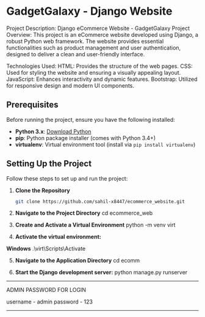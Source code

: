 # GadgetGalaxy - Django Website

Project Description: Django eCommerce Website - GadgetGalaxy
Project Overview:
This project is an eCommerce website developed using Django, a robust Python web framework. The website provides essential functionalities such as product management and user authentication, designed to deliver a clean and user-friendly interface.

Technologies Used:
HTML: Provides the structure of the web pages.
CSS: Used for styling the website and ensuring a visually appealing layout.
JavaScript: Enhances interactivity and dynamic features.
Bootstrap: Utilized for responsive design and modern UI components.

## Prerequisites

Before running the project, ensure you have the following installed:

- **Python 3.x**: [Download Python](https://www.python.org/downloads/)
- **pip**: Python package installer (comes with Python 3.4+)
- **virtualenv**: Virtual environment tool (install via `pip install virtualenv`)

## Setting Up the Project

Follow these steps to set up and run the project:

1. **Clone the Repository**

   ```sh
   git clone https://github.com/sahil-x8447/ecommerce_website.git
   ```

2. **Navigate to the Project Directory**
   cd ecommerce_web

3. **Create and Activate a Virtual Environment**
   python -m venv virt

4. **Activate the virtual environment:**

**Windows**
.\virt\Scripts\Activate

5. **Navigate to the Application Directory**
   cd ecomm

6. **Start the Django development server:**
   python manage.py runserver

---

ADMIN PASSWORD FOR LOGIN

username - admin
password - 123

---
